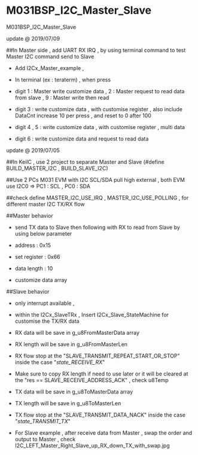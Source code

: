 # M031BSP_I2C_Master_Slave
 M031BSP_I2C_Master_Slave

update @ 2019/07/09

##In Master side , add UART RX IRQ , by using terminal command to test Master I2C command send to Slave

- Add I2Cx_Master_example , 

- In terminal (ex : teraterm) , when press 

- digit 1 : Master write customize data , 2 : Master request to read data from slave , 9 : Master write then read

- digit 3 : write customize data , with customise register , also include DataCnt increase 10 per press , and reset to 0 after 100

- digit 4 , 5  : write customize data , with customise register , multi data

- digit 6 : write customize data and request to read data

update @ 2019/07/05

##In KeilC , use 2 project to separate Master and Slave (#define BUILD_MASTER_I2C , BUILD_SLAVE_I2C)

##Use 2 PCs M031 EVM with I2C SCL/SDA pull high external , both EVM use I2C0 => PC1 : SCL , PC0 : SDA

##check define MASTER_I2C_USE_IRQ , MASTER_I2C_USE_POLLING , for different master I2C TX/RX flow

##Master behavior 

- send TX data to Slave then following with RX to read from Slave by using below parameter

- address : 0x15 

- set register : 0x66 

- data length : 10 

- customize data array 

##Slave behavior

- only interrupt available , 

- within the I2Cx_SlaveTRx , Insert I2Cx_Slave_StateMachine for customise the TX/RX data

- RX data will be save in g_u8FromMasterData array 

- RX length will be save in g_u8FromMasterLen

- RX flow stop at the "SLAVE_TRANSMIT_REPEAT_START_OR_STOP" inside the case "_state_RECEIVE_RX_" 

- Make sure to copy RX length if need to use later or it will be cleared at the "res == SLAVE_RECEIVE_ADDRESS_ACK" , check u8Temp

- TX data will be save in g_u8ToMasterData array 

- TX length will be save in g_u8ToMasterLen

- TX flow stop at the "SLAVE_TRANSMIT_DATA_NACK" inside the case "_state_TRANSMIT_TX_" 

- For Slave example , after receive data from Master , swap the order and output to Master , check I2C_LEFT_Master_Right_Slave_up_RX_down_TX_with_swap.jpg
